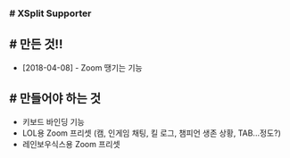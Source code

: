 ### # XSplit Supporter

## # 만든 것!!

- [2018-04-08] - Zoom 땡기는 기능



## # 만들어야 하는 것

- 키보드 바인딩 기능
- LOL용 Zoom 프리셋 (캠, 인게임 채팅, 킬 로그, 챔피언 생존 상황, TAB...정도?)
- 레인보우식스용 Zoom 프리셋

